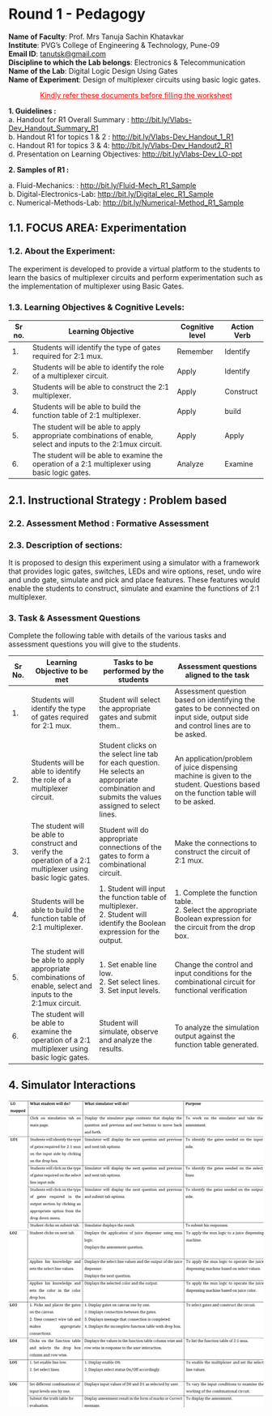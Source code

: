 # Round 1 - Pedagogy
**Name of Faculty**: Prof. Mrs Tanuja Sachin Khatavkar <br>
**Institute**: PVG’s College of Engineering & Technology, Pune-09 <br>
**Email ID**: tanutsk@gmail.com <br>
**Discipline to which the Lab belongs**: Electronics & Telecommunication <br>
**Name of the Lab**: Digital Logic Design Using Gates <br>
**Name of Experiment**: Design of multiplexer circuits using basic logic gates.

<p style='text-align: center;'> <span style="color: red"> <span style="text-decoration:underline">Kindly refer these documents before filling the worksheet </span> </p>

**1. Guidelines :** <br>
a.  Handout for R1 Overall Summary : http://bit.ly/Vlabs-Dev_Handout_Summary_R1 <br>
b. Handout R1 for topics 1 & 2 : http://bit.ly/Vlabs-Dev_Handout_1_R1 <br>
c. Handout R1 for topics 3 & 4:  http://bit.ly/Vlabs-Dev_Handout2_R1 <br>
d. Presentation  on Learning Objectives: http://bit.ly/Vlabs-Dev_LO-ppt <br>

**2. Samples of R1 :**

a. Fluid-Mechanics: : http://bit.ly/Fluid-Mech_R1_Sample <br>
b. Digital-Electronics-Lab:  http://bit.ly/Digital_elec_R1_Sample <br>
c. Numerical-Methods-Lab:  http://bit.ly/Numerical-Method_R1_Sample <br>

## 1.1. FOCUS AREA: Experimentation

### 1.2. About the Experiment:
The experiment is developed to provide a virtual platform to the students to learn the basics of multiplexer circuits and perform experimentation such as the implementation of multiplexer using  Basic Gates.

### 1.3. Learning Objectives & Cognitive Levels:

|Sr no. | Learning Objective | Cognitive level |Action Verb |
|-------|--------------------|-----------------|------------|
|1.|Students will identify the type of gates required for 2:1 mux.| Remember | Identify |
|2.|Students will be able to identify the role of a multiplexer circuit.| Apply | Identify|
|3.|Students will be able to construct the 2:1 multiplexer.| Apply | Construct |
|4.|Students will be able to build the function table of 2:1 multiplexer.| Apply | build |
|5.| The student will be able to apply appropriate combinations of enable, select and inputs to the 2:1mux circuit. | Apply | Apply |
|6.|The student will be able to examine the operation of a 2:1 multiplexer using basic logic gates.| Analyze | Examine |

## 2.1. Instructional Strategy : Problem based

### 2.2. Assessment Method : Formative Assessment
### 2.3. Description of sections:
It is proposed to design this experiment using a simulator with a framework that provides logic gates, switches, LEDs and wire options, reset, undo wire and undo gate, simulate and pick and place features. These features would enable the students to construct, simulate and examine the functions of 2:1 multiplexer.

### 3. Task & Assessment Questions
Complete the following table with details of the various tasks and assessment questions you will give to the students.


|Sr No.| Learning Objective to be met| Tasks to be performed by the students | Assessment questions aligned to the task |
|------|-----------------------------|--------------------------------------------|-------------------------------------|
|1.| Students will identify the type of gates required for 2:1 mux.| Student will select the appropriate gates and submit them..| Assessment question based on identifying the gates to be connected on input side, output side and control lines are to be asked.|
|2.|Students will be able to identify the role of a multiplexer circuit.| Student clicks on the select line tab for each question. He selects an appropriate combination and submits the values assigned to select lines. |An application/problem of juice dispensing machine is given to the student. Questions based on the function table will to be asked.|
|3.|The student will be able to construct and verify the operation of a 2:1 multiplexer using basic logic gates.| Student will do appropriate connections of the gates to form a combinational circuit. | Make the connections to construct the circuit of 2:1 mux.|
|4.| Students will be able to build the function table of 2:1 multiplexer. | 1. Student will input the function table of multiplexer. <br> 2. Student will identify the Boolean expression for the output. | 1. Complete the function table. <br>2. Select the appropriate Boolean expression for the circuit from the drop box.|
|5.| The student will be able to apply appropriate combinations of enable, select and inputs to the 2:1mux circuit. | 1. Set enable line low. <br> 2. Set select lines.<br> 3. Set input levels. | Change the control and input conditions for the combinational circuit for functional verification |
|6.| The student will be able to examine the operation of a 2:1 multiplexer using basic logic gates. | Student will simulate, observe and analyze the results. | To analyze the simulation output against the function table generated. |

## 4. Simulator Interactions

 <img src = "Images/part1.png">
 <img src = "Images/part2.png">
